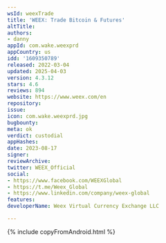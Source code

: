 ```yaml
---
wsId: weexTrade
title: 'WEEX: Trade Bitcoin & Futures'
altTitle: 
authors:
- danny
appId: com.wake.weexprd
appCountry: us
idd: '1609350789'
released: 2022-03-04
updated: 2025-04-03
version: 4.3.12
stars: 4.6
reviews: 894
website: https://www.weex.com/en
repository: 
issue: 
icon: com.wake.weexprd.jpg
bugbounty: 
meta: ok
verdict: custodial
appHashes: 
date: 2023-08-17
signer: 
reviewArchive: 
twitter: WEEX_Official
social:
- https://www.facebook.com/WEEXGlobal
- https://t.me/Weex_Global
- https://www.linkedin.com/company/weex-global
features: 
developerName: Weex Virtual Currency Exchange LLC

---
```


{% include copyFromAndroid.html %}